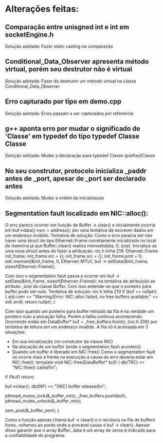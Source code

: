 # Alterações feitas:

## Comparação entre unisgned int e int em socketEngine.h
Solução adotada: Fazer static casting na comparação

## Conditional_Data_Observer apresenta método virtual, porém seu destrutor não é virtual
Solução adotada: Fazer do destrutor um método virtual na classe Conditional_Data_Observer

## Erro capturado por tipo em demo.cpp
Solução adotada: Erros passam a ser capturados por referencia

## g++ aponta erro por mudar o significado de 'Classe' em typedef do tipo typedef Classe<C> Classe
Solução adotada: Mudar a declaração para typedef Classe<C> (prefixo)Classe

## No seu construtor, protocolo inicializa _paddr antes de _port, apesar de _port ser declarado antes
Solução adotada: Mudar a ordem da inicialização

## Segmentation fault localizado em NIC<SocketEngine>::alloc():
O erro parece ocorrer em função de Buffer -> clear() e inicialmente ocorria em buf->data()->src = address(); por uma tentativa de escrever dados em um endereço inválido.
Tentativa de solução:
Como o erro parecia ser não haver uma struct do tipo Ethernet::Frame corretamente inicializado no local de memória já que Buffer<T>::clear() realiza memset(data, 0, size). Inicializa-se uma nova struct antes de fazer a atribuição:
nic.h linha 219:
Ethernet::Frame init_frame;
    init_frame.src = {};
    init_frame.src = {};
    init_frame.prot = 0;
    std::memset(&init_frame, 0, Ethernet::MTU);
    buf -> setData(&init_frame, sizeof(Ethernet::Frame));

Com isso o segmentation fault passa a ocorrer em buf -> setData(&init_frame, sizeof(Ethernet::Frame)); na tentativa de atribuição ao atributo _size da classe Buffer. Com isso entende-se que o ponteiro para buffer pode ser nulo.
Tentativa de solução:
nic.h linha 213
if (buf == nullptr) {
    std::cerr << "Warning/Error: NIC::alloc failed, no free buffers available." << std::endl;
    return nullptr;
}

Com isso quando um ponteiro para buffer retirado da fila é na verdade um ponteiro nulo a alocação falha. Porém a falha continua acontecendo. Ocorrendo então em DataBuffer* buf = _free_buffers.front(); (nic.h 209) por tentativa de leitura em um endereço inválido. A fila só é acessada em 3 situações: 
- Em sua inicialização (no construtor da classe NIC)
- Na alocação de um buffer (onde o segmentation fault acontece)
- Quando um buffer é liberado em NIC<SocketEngine>::free()
Como o segmentation fault só ocorre mais a frente na execução a causa do erro deveria estar em NIC<SocketEngine>::free():
template <typename Engine>
void NIC<Engine>::free(DataBuffer* buf) 
{
db<NIC>(TRC) << "NIC<Engine>::free() called!\n";

if (!buf) return;

buf->clear();
db<NIC>(INF) << "[NIC] buffer released\n";

pthread_mutex_lock(&_buffer_mtx);
_free_buffers.push(buf);
pthread_mutex_unlock(&_buffer_mtx);

sem_post(&_buffer_sem);
}

Como a função apenas chama buf -> clear() e o recoloca na fila de buffers livres, voltamos ao ponto onde a provavel cause é buf -> clear(). Apesar disso garantir que o array Buffer._data é um array de zeros é indicado para a confiabilidade do programa.